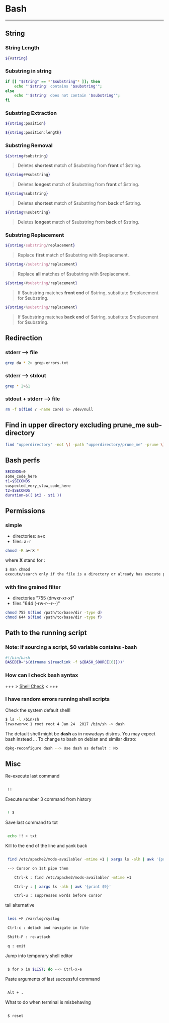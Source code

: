 # Bash

***

## String

### String Length

```bash
${#string}
```

### Substring in string

```bash
if [[ "$string" == *"$substring"* ]]; then
    echo "'$string' contains '$substring'";
else
    echo "'$string' does not contain '$substring'";
fi
```

### Substring Extraction

```bash
${string:position}
```

```bash
${string:position:length}
```

### Substring Removal

```bash
${string#substring}
```

> Deletes **shortest** match of \$substring from **front** of \$string.

```bash
${string##substring}
```

> Deletes **longest** match of \$substring from **front** of \$string.

```bash
${string%substring}
```

> Deletes **shortest** match of \$substring from **back** of \$string.

```bash
${string%%substring}
```

> Deletes **longest** match of \$substring from **back** of \$string.

### Substring Replacement

```bash
${string/substring/replacement}
```

> Replace **first** match of \$substring with \$replacement.

```bash
${string//substring/replacement}
```

> Replace **all** matches of \$substring with \$replacement.

```bash
${string/#substring/replacement}
```

> If \$substring matches **front end** of \$string, substitute \$replacement for \$substring.

```bash
${string/%substring/replacement}
```

> If \$substring matches **back end** of \$string, substitute \$replacement for \$substring.

## Redirection

### stderr --> file

```bash
grep da * 2> grep-errors.txt
```

### stderr --> stdout

```bash
grep * 2>&1
```

### stdout + stderr --> file

```bash
rm -f $(find / -name core) &> /dev/null
```


## Find in upper directory excluding **prune_me** sub-directory

```bash
find "upperdirectory" -not \( -path "upperdirectory/prune_me" -prune \) -exec bash -c 'echo "$0"' {} \;
```

## Bash perfs

```bash
SECONDS=0
some_code_here
t1=$SECONDS
suspected_very_slow_code_here
t2=$SECONDS
duration=$(( $t2 - $t1 ))
```

## Permissions

### simple

- directories: a+x
- files: a+r

```bash
chmod -R a+rX *
```

where **X** stand for :

```bash
$ man chmod
execute/search only if the file is a directory or already has execute permission for some user (X)
```

### with fine grained filter

- directories "755 (drwxr-xr-x)"
- files "644 (-rw-r--r--)"

```bash
chmod 755 $(find /path/to/base/dir -type d)
chmod 644 $(find /path/to/base/dir -type f)
```

## Path to the running script

### Note: If sourcing a script, $0 variable contains -bash

```bash
#!/bin/bash
BASEDIR="$(dirname $(readlink -f ${BASH_SOURCE[0]}))"
```

### How can I check bash syntax

+++ > [Shell Check](http://hackage.haskell.org/package/ShellCheck) < +++

### I have random errors running shell scripts

Check the system default shell!

```bash
$ ls -l /bin/sh
lrwxrwxrwx 1 root root 4 Jan 24  2017 /bin/sh -> dash
```

The default shell might be **dash** as in nowadays distros.
You may expect bash instead ...
To change to bash on debian and similar distro:

```bash
dpkg-reconfigure dash --> Use dash as default : No
```


## Misc



Re-execute last command



```bash

 !!

```



Execute number 3 command from history



```bash

 ! 3

```



Save last command to txt



```bash

 echo !! > txt

```



Kill to the end of the line and yank back



```bash

 find /etc/apache2/mods-available/ -mtime +1 | xargs ls -alh | awk '{print $9}'

 --> Cursor on 1st pipe then 

    Ctrl-k : find /etc/apache2/mods-available/ -mtime +1

    Ctrl-y : | xargs ls -alh | awk '{print $9}'

    Ctrl-u : suppresses words before cursor

```



tail alternative



```bash

 less +F /var/log/syslog

 Ctrl-c : detach and navigate in file

 Shift-F : re-attach

 q : exit

```



Jump into temporary shell editor



```bash

 $ for x in $LIST; do --> Ctrl-x-e

```



Paste arguments of last successful command



```bash

 Alt + .

```



What to do when terminal is misbehaving



```bash

 $ reset

```

